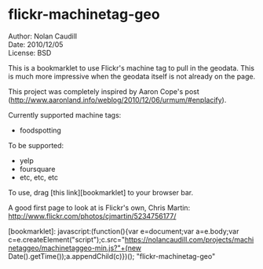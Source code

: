 # flickr-machinetag-geo

Author: Nolan Caudill  
Date: 2010/12/05  
License: BSD  

This is a bookmarklet to use Flickr's machine tag to pull
in the geodata. This is much more impressive when the geodata
itself is not already on the page. 

This project was completely inspired by Aaron Cope's post (http://www.aaronland.info/weblog/2010/12/06/urmum/#enplacify).

Currently supported machine tags:

* foodspotting

To be supported:

* yelp
* foursquare
* etc, etc, etc

To use, drag [this link][bookmarklet] to your browser bar.


A good first page to look at is Flickr's own, Chris Martin:
http://www.flickr.com/photos/cjmartin/5234756177/

[bookmarklet]: javascript:(function(){var e=document;var a=e.body;var c=e.createElement("script");c.src="https://nolancaudill.com/projects/machinetaggeo/machinetaggeo-min.js?"+(new Date().getTime());a.appendChild(c)})(); "flickr-machinetag-geo"
